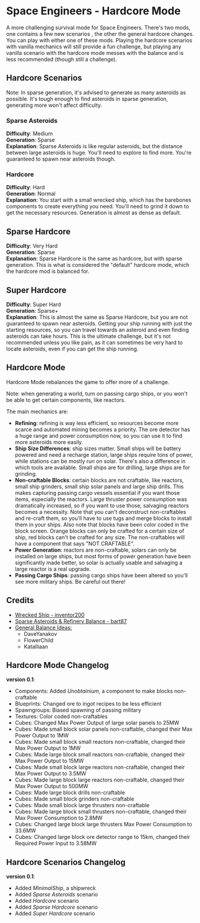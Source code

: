 Space Engineers - Hardcore Mode
===============================

A more challenging survival mode for Space Engineers. There's two mods, one contains a few new scenarios , the other the general hardcore changes. You can play with either one of these mods. Playing the hardcore scenarios with vanilla mechanics will still provide a fun challenge, but playing any vanilla scenario with the hardcore mode messes with the balance and is less recommended (though still a challenge).

Hardcore Scenarios
------------------
Note: In sparse generation, it's advised to generate as many asteroids as possible. It's tough enough to find asteroids in sparse generation, generating more won't affect difficulty.

### Sparse Asteroids
__Difficulty__: Medium  
__Generation__: Sparse  
__Explanation__: Sparse Asteroids is like regular asteroids, but the distance between large asteroids is huge. You'll need to explore to find more. You're guaranteed to spawn near asteroids though.

### Hardcore
__Difficulty__: Hard  
__Generation__: Normal  
__Explanation__: You start with a small wrecked ship, which has the barebones components to create everything you need. You'll need to grind it down to get the necessary resources. Generation is almost as dense as default.

## Sparse Hardcore
__Difficulty__: Very Hard  
__Generation__: Sparse  
__Explanation__: Sparse Hardcore is the same as hardcore, but with sparse generation. This is what is considered the "default" hardcore mode, which the hardcore mod is balanced for.

## Super Hardcore
__Difficulty__: Super Hard  
__Generation__: Sparse+  
__Explanation__: This is almost the same as Sparse Hardcore, but you are not guaranteed to spawn near asteroids. Getting your ship running with just the starting resources, so you can travel towards an asteroid and even finding asteroids can take hours. This is the ultimate challenge, but it's not recommended unless you like pain, as it can sometimes be very hard to locate asteroids, even if you can get the ship running.

Hardcore Mode
-------------
Hardcore Mode rebalances the game to offer more of a challenge. 

Note: when generating a world, turn on passing cargo ships, or you won't be able to get certain components, like reactors.

The main mechanics are:
* __Refining__: 
  refining is way less efficient, so resources become more scarce and automated mining becomes a priority. The ore detector has a huge range and power consumption now, so you can use it to find more asteroids more easily.
* __Ship Size Differences__: 
  ship sizes matter. Small ships will be battery powered and need a recharge station, large ships require tons of power, while stations can be mostly run on solar. There's also a difference in which tools are available. Small ships are for drilling, large ships are for grinding.
* __Non-craftable Blocks__:
  certain blocks are not craftable, like reactors, small ship grinders, small ship solar panels and large ship drills. This makes capturing passing cargo vessels essential if you want those items, especially the reactors. Large thruster power consumption was dramatically increased, so if you want to use those, salvaging reactors becomes a necessity. 
  Note that you can't deconstruct non-craftables and re-craft them, so you'll have to use tugs and merge blocks to install them in your ships. 
  Also note that blocks have been color coded in the block screen. Orange blocks can only be crafted for a certain size of ship, red blocks can't be crafted for any size. The non-craftables will have a component that says "NOT CRAFTABLE".
* __Power Generation__:
  reactors are non-craftable, solars can only be installed on large ships, but most forms of power generation have been significantly made better, so solar is actually usable and salvaging a large reactor is a real upgrade.
* __Passing Cargo Ships__:
  passing cargo ships have been altered so you'll see more military ships. Be careful out there!

Credits
-------
* [Wrecked Ship - inventor200](http://forums.keenswh.com/post/new-challenge-spawn-ship-6963191)  
* [Sparse Asteroids & Refinery Balance - bart87](http://www.moddb.com/mods/scarcity-mod)  
* [General Balance Ideas: ](http://www.sargunster.com/btwforum/viewtopic.php?f=8&t=8443)
  + DaveYanakov
  + FlowerChild
  + Katalliaan

Hardcore Mode Changelog
-----------------------
__version 0.1__:
* Components: Added _Unobtainium_, a component to make blocks non-craftable
* Blueprints: Changed ore to ingot recipes to be less efficient
* Spawngroups: Biased spawning of passing military
* Textures: Color coded non-craftables
* Cubes: Changed Max Power Output of large solar panels to 25MW
* Cubes: Made small block solar panels non-craftable, changed their Max Power Output to 1MW
* Cubes: Made small block small reactors non-craftable, changed their Max Power Output to 1MW
* Cubes: Made large block small reactors non-craftable, changed their Max Power Output to 15MW
* Cubes: Made small block large reactors non-craftable, changed their Max Power Output to 3.5MW
* Cubes: Made large block large reactors non-craftable, changed their Max Power Output to 500MW
* Cubes: Made large block drills non-craftable
* Cubes: Made small block grinders non-craftable
* Cubes: Made small block large thrusters non-craftable
* Cubes: Made large block small thrusters non-craftable, changed their Max Power Consumption to 2.8MW
* Cubes: Changed large block large thrusters Max Power Consumption to 33.6MW
* Cubes: Changed large block ore detector range to 15km, changed their Required Power Input to 3.58MW

Hardcore Scenarios Changelog
----------------------------
__version 0.1__:
* Added _MinimalShip_, a shipwreck
* Added _Sparse Asteroids_ scenario
* Added _Hardcore_ scenario
* Added _Sparse Hardcore_ scenario
* Added _Super Hardcore_ scenario
